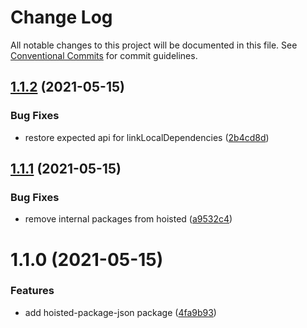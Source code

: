 # Change Log

All notable changes to this project will be documented in this file.
See [Conventional Commits](https://conventionalcommits.org) for commit guidelines.

## [1.1.2](https://github.com/typescript-tools/typescript-tools/compare/@typescript-tools/hoisted-package-json@1.1.1...@typescript-tools/hoisted-package-json@1.1.2) (2021-05-15)


### Bug Fixes

* restore expected api for linkLocalDependencies ([2b4cd8d](https://github.com/typescript-tools/typescript-tools/commit/2b4cd8da9a2daa579bdb165ea7f979ddda0bb761))





## [1.1.1](https://github.com/typescript-tools/typescript-tools/compare/@typescript-tools/hoisted-package-json@1.1.0...@typescript-tools/hoisted-package-json@1.1.1) (2021-05-15)


### Bug Fixes

* remove internal packages from hoisted ([a9532c4](https://github.com/typescript-tools/typescript-tools/commit/a9532c4d8b4850706a839f6dd4f31aff1109e0b4))





# 1.1.0 (2021-05-15)


### Features

* add hoisted-package-json package ([4fa9b93](https://github.com/typescript-tools/typescript-tools/commit/4fa9b939b789e9ff3434b05ae0b16c73ba94f7aa))
